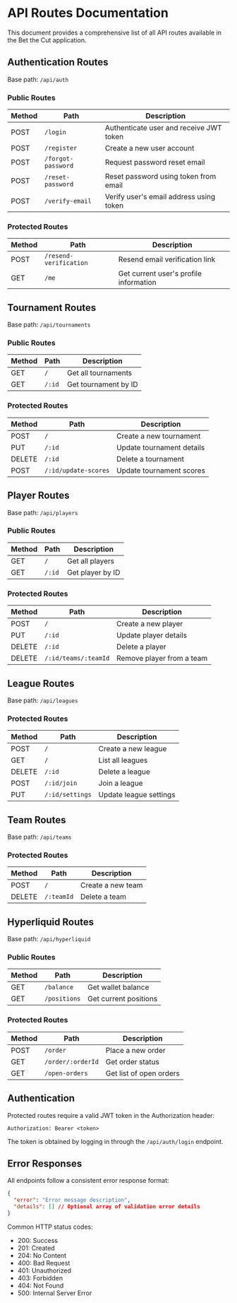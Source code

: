 # API Routes Documentation

This document provides a comprehensive list of all API routes available in the Bet the Cut application.

## Authentication Routes

Base path: `/api/auth`

### Public Routes

| Method | Path               | Description                             |
| ------ | ------------------ | --------------------------------------- |
| POST   | `/login`           | Authenticate user and receive JWT token |
| POST   | `/register`        | Create a new user account               |
| POST   | `/forgot-password` | Request password reset email            |
| POST   | `/reset-password`  | Reset password using token from email   |
| POST   | `/verify-email`    | Verify user's email address using token |

### Protected Routes

| Method | Path                   | Description                            |
| ------ | ---------------------- | -------------------------------------- |
| POST   | `/resend-verification` | Resend email verification link         |
| GET    | `/me`                  | Get current user's profile information |

## Tournament Routes

Base path: `/api/tournaments`

### Public Routes

| Method | Path   | Description          |
| ------ | ------ | -------------------- |
| GET    | `/`    | Get all tournaments  |
| GET    | `/:id` | Get tournament by ID |

### Protected Routes

| Method | Path                 | Description               |
| ------ | -------------------- | ------------------------- |
| POST   | `/`                  | Create a new tournament   |
| PUT    | `/:id`               | Update tournament details |
| DELETE | `/:id`               | Delete a tournament       |
| POST   | `/:id/update-scores` | Update tournament scores  |

## Player Routes

Base path: `/api/players`

### Public Routes

| Method | Path   | Description      |
| ------ | ------ | ---------------- |
| GET    | `/`    | Get all players  |
| GET    | `/:id` | Get player by ID |

### Protected Routes

| Method | Path                 | Description               |
| ------ | -------------------- | ------------------------- |
| POST   | `/`                  | Create a new player       |
| PUT    | `/:id`               | Update player details     |
| DELETE | `/:id`               | Delete a player           |
| DELETE | `/:id/teams/:teamId` | Remove player from a team |

## League Routes

Base path: `/api/leagues`

### Protected Routes

| Method | Path            | Description            |
| ------ | --------------- | ---------------------- |
| POST   | `/`             | Create a new league    |
| GET    | `/`             | List all leagues       |
| DELETE | `/:id`          | Delete a league        |
| POST   | `/:id/join`     | Join a league          |
| PUT    | `/:id/settings` | Update league settings |

## Team Routes

Base path: `/api/teams`

### Protected Routes

| Method | Path       | Description       |
| ------ | ---------- | ----------------- |
| POST   | `/`        | Create a new team |
| DELETE | `/:teamId` | Delete a team     |

## Hyperliquid Routes

Base path: `/api/hyperliquid`

### Public Routes

| Method | Path         | Description           |
| ------ | ------------ | --------------------- |
| GET    | `/balance`   | Get wallet balance    |
| GET    | `/positions` | Get current positions |

### Protected Routes

| Method | Path              | Description             |
| ------ | ----------------- | ----------------------- |
| POST   | `/order`          | Place a new order       |
| GET    | `/order/:orderId` | Get order status        |
| GET    | `/open-orders`    | Get list of open orders |

## Authentication

Protected routes require a valid JWT token in the Authorization header:

```
Authorization: Bearer <token>
```

The token is obtained by logging in through the `/api/auth/login` endpoint.

## Error Responses

All endpoints follow a consistent error response format:

```json
{
  "error": "Error message description",
  "details": [] // Optional array of validation error details
}
```

Common HTTP status codes:

- 200: Success
- 201: Created
- 204: No Content
- 400: Bad Request
- 401: Unauthorized
- 403: Forbidden
- 404: Not Found
- 500: Internal Server Error
